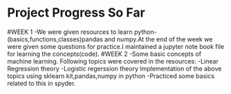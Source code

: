 # Project Progress So Far

#WEEK 1
-We were given resources to learn python-(basics,functions,classes)pandas and numpy.At the end of the week we were given some questions for practice.I maintained a jupyter note book file for learning the concepts(code).
#WEEK 2
-Some basic concepts of machine learning.
Following topics were covered in the resources:
           -Linear Regression theory
           -Logistic regerssion theory
           Implementation of the above topics using sklearn kit,pandas,numpy in python
-Practiced some basics related to this in spyder.           
           
           
